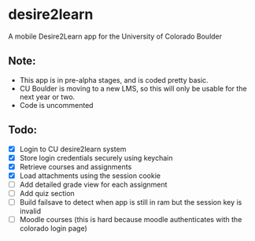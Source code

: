 # desire2learn
A mobile Desire2Learn app for the University of Colorado Boulder

## Note: 
- This app is in pre-alpha stages, and is coded pretty basic.
- CU Boulder is moving to a new LMS, so this will only be usable for the next year or two.
- Code is uncommented

## Todo:
- [x] Login to CU desire2learn system
- [x] Store login credentials securely using keychain
- [x] Retrieve courses and assignments
- [x] Load attachments using the session cookie
- [ ] Add detailed grade view for each assignment
- [ ] Add quiz section
- [ ] Build failsave to detect when app is still in ram but the session key is invalid
- [ ] Moodle courses (this is hard because moodle authenticates with the colorado login page)
